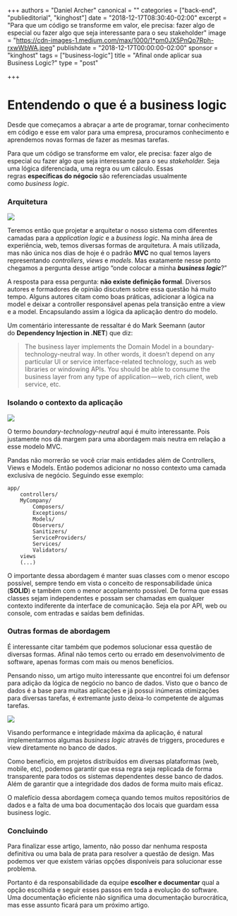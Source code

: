 +++
authors = "Daniel Archer"
canonical = ""
categories = ["back-end", "publieditorial", "kinghost"]
date = "2018-12-17T08:30:40-02:00"
excerpt = "Para que um código se transforme em valor, ele precisa: fazer algo de especial ou fazer algo que seja interessante para o seu stakeholder"
image = "https://cdn-images-1.medium.com/max/1000/1*pm0JX5PnQp7Rph-rxwWbWA.jpeg"
publishdate = "2018-12-17T00:00:00-02:00"
sponsor = "kinghost"
tags = ["business-logic"]
title = "Afinal onde aplicar sua Business Logic?"
type = "post"

+++
# Entendendo o que é a business logic

Desde que começamos a abraçar a arte de programar, tornar conhecimento em código e esse em valor para uma empresa, procuramos conhecimento e aprendemos novas formas de fazer as mesmas tarefas.

Para que um código se transforme em valor, ele precisa: fazer algo de especial ou fazer algo que seja interessante para o seu _stakeholder._ Seja uma lógica diferenciada, uma regra ou um cálculo. Essas regras **específicas do négocio** são referenciadas usualmente como _business logic_.

### Arquitetura

![](https://cdn-images-1.medium.com/max/800/1*_vQCLACetCQL6wfqtrR85Q.jpeg)

Teremos então que projetar e arquitetar o nosso sistema com diferentes camadas para a _application logic_ e a _business logic_. Na minha área de experiência, web, temos diversas formas de arquitetura. A mais utilizada, mas não única nos dias de hoje é o padrão **MVC** no qual temos layers representando _controllers_, _views_ e _models_. Mas exatamente nesse ponto chegamos a pergunta desse artigo “onde colocar a minha **_business logic_**?”

A resposta para essa pergunta: **não existe definição formal**. Diversos autores e formadores de opinião discutem sobre essa questão há muito tempo. Alguns autores citam como boas práticas, adicionar a lógica na model e deixar a controller responsável apenas pela transição entre a view e a model. Encapsulando assim a lógica da aplicação dentro do modelo.

Um comentário interessante de ressaltar é do Mark Seemann (autor do **Dependency Injection in .NET**) que diz:

> The business layer implements the Domain Model in a boundary-technology-neutral way. In other words, it doesn’t depend on any particular UI or service interface-related technology, such as web libraries or windowing APIs. You should be able to consume the business layer from any type of application — web, rich client, web service, etc.

### Isolando o contexto da aplicação

![](https://cdn-images-1.medium.com/max/800/1*ECEwUpioFP_mGz_E5LOC4A.jpeg)

O termo _boundary-technology-neutral_ aqui é muito interessante. Pois justamente nos dá margem para uma abordagem mais neutra em relação a esse modelo MVC.

Pandas não morrerão se você criar mais entidades além de Controllers, Views e Models. Então podemos adicionar no nosso contexto uma camada exclusiva de negócio. Seguindo esse exemplo:

    app/
        controllers/
        MyCompany/
            Composers/
            Exceptions/
            Models/
            Observers/
            Sanitizers/
            ServiceProviders/
            Services/
            Validators/
        views
        (...)

O importante dessa abordagem é manter suas classes com o menor escopo possível, sempre tendo em vista o conceito de responsabilidade única (**SOLID**) e também com o menor acoplamento possível. De forma que essas classes sejam independentes e possam ser chamadas em qualquer contexto indiferente da interface de comunicação. Seja ela por API, web ou console, com entradas e saídas bem definidas.

### Outras formas de abordagem

É interessante citar também que podemos solucionar essa questão de diversas formas. Afinal não temos certo ou errado em desenvolvimento de software, apenas formas com mais ou menos benefícios.

Pensando nisso, um artigo muito interessante que encontrei foi um defensor para adição da lógica de negócio no banco de dados. Visto que o banco de dados é a base para muitas aplicações e já possui inúmeras otimizações para diversas tarefas, é extremante justo deixa-lo competente de algumas tarefas.

![](https://cdn-images-1.medium.com/max/800/0*fAhz2jKK3l5oWbus.png)

Visando performance e integridade máxima da aplicação, é natural implementarmos algumas _business logic_ através de triggers, procedures e view diretamente no banco de dados.

Como benefício, em projetos distribuídos em diversas plataformas (web, mobile, etc), podemos garantir que essa regra seja replicada de forma transparente para todos os sistemas dependentes desse banco de dados. Além de garantir que a integridade dos dados de forma muito mais eficaz.

O malefício dessa abordagem começa quando temos muitos repositórios de dados e a falta de uma boa documentação dos locais que guardam essa business logic.

### Concluindo

Para finalizar esse artigo, lamento, não posso dar nenhuma resposta definitiva ou uma bala de prata para resolver a questão de design. Mas podemos ver que existem várias opções disponíveis para solucionar esse problema.

Portanto é da responsabilidade da equipe **escolher e documentar** qual a opção escolhida e seguir esses passos em toda a evolução do software. Uma documentação eficiente não significa uma documentação burocrática, mas esse assunto ficará para um próximo artigo.
